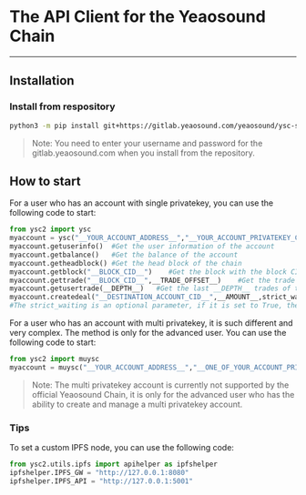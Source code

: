 # The API Client for the Yeaosound Chain

--------

## Installation

### Install from respository

```bash
python3 -m pip install git+https://gitlab.yeaosound.com/yeaosound/ysc-sdk-python.git
```

> Note: You need to enter your username and password for the gitlab.yeaosound.com when you install from the repository.

## How to start

For a user who has an account with single privatekey, you can use the following code to start:

```python
from ysc2 import ysc
myaccount = ysc("__YOUR_ACCOUNT_ADDRESS__","__YOUR_ACCOUNT_PRIVATEKEY_CID__","__YSC_ENDPOINT_URL__")
myaccount.getuserinfo()  #Get the user information of the account
myaccount.getbalance()   #Get the balance of the account
myaccount.getheadblock() #Get the head block of the chain
myaccount.getblock("__BLOCK_CID__")    #Get the block with the block CID
myaccount.gettrade("__BLOCK_CID__",__TRADE_OFFSET__)    #Get the trade with the trade format "bafxxx|0" where "bafxxx" is the block CID and 0 is the trade offset, the offset should be an integer.
myaccount.getusertrade(__DEPTH__)   #Get the last __DEPTH__ trades of the account with a depth, the depth should be an integer.
myaccount.createdeal("__DESTINATION_ACCOUNT_CID__",__AMOUNT__,strict_waiting=False)   #Create a deal with the destination account CID and the amount, the amount should be an integer.
#The strict_waiting is an optional parameter, if it is set to True, the function will wait until the deal is confirmed, otherwise it will return immediately.
```

For a user who has an account with multi privatekey, it is such different and very complex. The method is only for the advanced user. You can use the following code to start:

```python
from ysc2 import muysc
myaccount = muysc("__YOUR_ACCOUNT_ADDRESS__","__ONE_OF_YOUR_ACCOUNT_PRIVATEKEY_CID__","__YSC_ENDPOINT_URL__")
```

> Note: The multi privatekey account is currently not supported by the official Yeaosound Chain, it is only for the advanced user who has the ability to create and manage a multi privatekey account.

### Tips

To set a custom IPFS node, you can use the following code:

```python
from ysc2.utils.ipfs import apihelper as ipfshelper
ipfshelper.IPFS_GW = "http://127.0.0.1:8080"
ipfshelper.IPFS_API = "http://127.0.0.1:5001"
```
